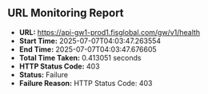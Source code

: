 ## URL Monitoring Report

- **URL:** https://api-gw1-prod1.fisglobal.com/gw/v1/health
- **Start Time:** 2025-07-07T04:03:47.263554
- **End Time:** 2025-07-07T04:03:47.676605
- **Total Time Taken:** 0.413051 seconds
- **HTTP Status Code:** 403
- **Status:** Failure
- **Failure Reason:** HTTP Status Code: 403
